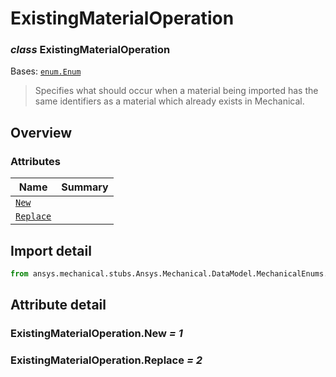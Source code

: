 <a id="existingmaterialoperation"></a>

# ExistingMaterialOperation

<a id="ExistingMaterialOperation"></a>

### *class* ExistingMaterialOperation

Bases: [`enum.Enum`](https://docs.python.org/3/library/enum.html#enum.Enum)

> Specifies what should occur when a material being imported has the same identifiers as
> a material which already exists in Mechanical.

> <!-- !! processed by numpydoc !! -->

<a id="overview"></a>

## Overview

### Attributes

| Name | Summary |
|-------------------------------------------------|----|
| [`New`](#ExistingMaterialOperation.New)         |    |
| [`Replace`](#ExistingMaterialOperation.Replace) |    |

<a id="import-detail"></a>

## Import detail

```python
from ansys.mechanical.stubs.Ansys.Mechanical.DataModel.MechanicalEnums.Materials import ExistingMaterialOperation
```

<a id="attribute-detail"></a>

## Attribute detail

<a id="ExistingMaterialOperation.New"></a>

### ExistingMaterialOperation.New *= 1*

<a id="ExistingMaterialOperation.Replace"></a>

### ExistingMaterialOperation.Replace *= 2*
